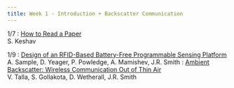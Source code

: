 ```yaml
---
title: Week 1 - Introduction + Backscatter Communication
---
```


1/7
: [How to Read a Paper](http://ccr.sigcomm.org/online/files/p83-keshavA.pdf)<br /> S. Keshav
<!-- : [Lecture Slides]() -->
1/9
: [Design of an RFID-Based Battery-Free Programmable Sensing Platform](https://ieeexplore.ieee.org/document/4539485)<br /> A. Sample, D. Yeager, P. Powledge, A. Mamishev, J.R. Smith
: [Ambient Backscatter: Wireless Communication Out of Thin Air](http://abc.cs.washington.edu/files/comm153-liu.pdf)<br /> V. Talla, S. Gollakota, D. Wetherall, J.R. Smith



<!-- Date
: **Section**{: .label .label-purple }[Intro to Java](#)
  : [Solution](#)

Sep 30
: [Variables & Objects](#)
  : [1.2](#), [2.1](#)

Oct 1
: **Lab**{: .label .label-purple } [Intro to Java](#)

Oct 2
: [Tracing, IntLists, & Recursion](#)
  : [2.1](#)
: **HW 1 due**{: .label .label-red } -->
